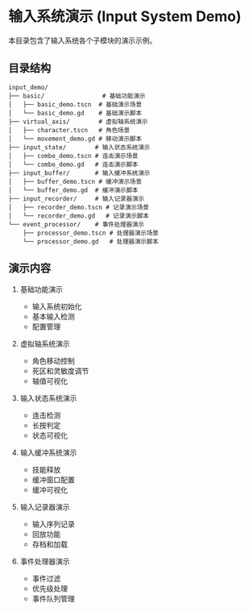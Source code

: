 # 输入系统演示 (Input System Demo)

本目录包含了输入系统各个子模块的演示示例。

## 目录结构
```
input_demo/
├── basic/                # 基础功能演示
│   ├── basic_demo.tscn  # 基础演示场景
│   └── basic_demo.gd    # 基础演示脚本
├── virtual_axis/        # 虚拟轴系统演示
│   ├── character.tscn   # 角色场景
│   └── movement_demo.gd # 移动演示脚本
├── input_state/        # 输入状态系统演示
│   ├── combo_demo.tscn # 连击演示场景
│   └── combo_demo.gd   # 连击演示脚本
├── input_buffer/       # 输入缓冲系统演示
│   ├── buffer_demo.tscn # 缓冲演示场景
│   └── buffer_demo.gd  # 缓冲演示脚本
├── input_recorder/     # 输入记录器演示
│   ├── recorder_demo.tscn # 记录演示场景
│   └── recorder_demo.gd   # 记录演示脚本
└── event_processor/    # 事件处理器演示
    ├── processor_demo.tscn # 处理器演示场景
    └── processor_demo.gd   # 处理器演示脚本
```

## 演示内容
1. 基础功能演示
   - 输入系统初始化
   - 基本输入检测
   - 配置管理

2. 虚拟轴系统演示
   - 角色移动控制
   - 死区和灵敏度调节
   - 轴值可视化

3. 输入状态系统演示
   - 连击检测
   - 长按判定
   - 状态可视化

4. 输入缓冲系统演示
   - 技能释放
   - 缓冲窗口配置
   - 缓冲可视化

5. 输入记录器演示
   - 输入序列记录
   - 回放功能
   - 存档和加载

6. 事件处理器演示
   - 事件过滤
   - 优先级处理
   - 事件队列管理
